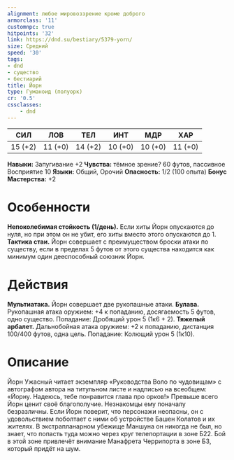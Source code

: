```yaml
---
alignment: любое мировоззрение кроме доброго
armorclass: '11'
customnpc: true
hitpoints: '32'
link: https://dnd.su/bestiary/5379-yorn/
size: Средний
speed: '30'
tags:
- dnd
- существо
- бестиарий
title: Йорн
type: Гуманоид (полуорк)
cr: '0.5'
cssclasses:
    - dnd
---
```



| СИЛ | ЛОВ | ТЕЛ | ИНТ | МДР | ХАР |
|---|---|---|---|---|---|
| 15 (+2) | 11 (+0) | 14 (+2) | 10 (+0) | 10 (+0) | 11 (+0) |
**Навыки:** Запугивание +2
**Чувства:** тёмное зрение? 60 футов, пассивное Восприятие 10
**Языки:** Общий, Орочий
**Опасность:** 1/2 (100 опыта)
**Бонус Мастерства:** +2


# Особенности
**Непоколебимая стойкость (1/день).** Если хиты Йорн опускаются до нуля, но при этом он не убит, его хиты вместо этого опускаются до 1.
**Тактика стаи.** Йорн совершает с преимуществом броски атаки по существу, если в пределах 5 футов от этого существа находится как минимум один дееспособный союзник Йорн.


# Действия
**Мультиатака.** Йорн совершает две рукопашные атаки.
**Булава.** Рукопашная атака оружием: +4 к попаданию, досягаемость 5 футов, одно существо. Попадание: Дробящий урон 5 (1к6 + 2).
**Тяжелый арбалет.** Дальнобойная атака оружием: +2 к попаданию, дистанция 100/400 футов, одна цель. Попадание: Колющий урон 5 (1к10).


# Описание
Йорн Ужасный читает экземпляр «Руковод­ства Воло по чудовищам» с автографом автора на титульном листе и надписью на всеобщем: «Йорну. Надеюсь, тебе понравится глава про орков!»  Превыше всего Йорн ценит своё благополучие. Незнакомцы ему поначалу безразличны. Если Йорн поверит, что персонажи неопасны, он с удовольствием поболтает с ними об устройстве Башен Колатов и их жителях. В экстрапланарном убежище Маншуна он никогда не был, но знает, что попасть туда можно через круг телепортации в зоне Б22. Бой в этой зоне привлечёт внимание Манафрета Черрипорта в зоне Б3, который придёт на шум.